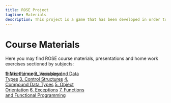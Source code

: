 ```yaml
---
title: ROSE Project
tagline: Materials
description: This project is a game that has been developed in order to help teach kids Python
---
```


# Course Materials

Here you may find ROSE course materials, presentations and home work exercises sectioned by subjects:

<html>
<style>
.vertical-menu {
    float: left;
    width: 270px;
    position: fixed;
    height: 100%;
}

.vertical-menu a {
    color: #34689C;
    display: block;
    padding: 12px;
    text-decoration: none;
}

.vertical-menu a:hover {
    background-color: #ccc;
}

.holder {
	margin-left: 270px;
	padding-left: 20px;
	margin-top: 10px;
}
</style>
<body>

<div class="vertical-menu">
    <a href="meet_linux.html">1. Meet Linux</a>
    <a href="#">2. Variables and Data Types</a>
    <a href="#">3. Control Structures</a>
    <a href="#">4. Compound Data Types</a>
    <a href="#">5. Object Orientation</a>
    <a href="#">6. Exceptions</a>
    <a href="#">7. Functions and Functional Programming</a>
</div>

<div class="holder">
    this is the meet_linux page!
</div>

</body>
</html>
